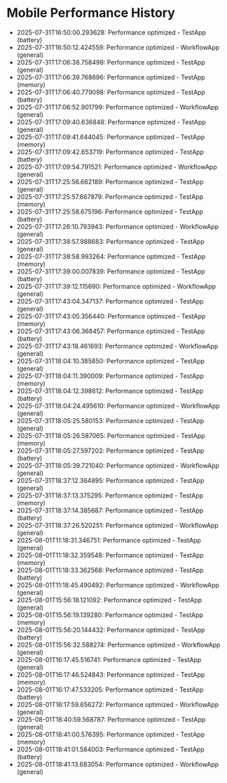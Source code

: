 # Mobile Performance History

- 2025-07-31T16:50:00.293628: Performance optimized - TestApp (battery)
- 2025-07-31T16:50:12.424559: Performance optimized - WorkflowApp (general)
- 2025-07-31T17:06:38.758498: Performance optimized - TestApp (general)
- 2025-07-31T17:06:39.768696: Performance optimized - TestApp (memory)
- 2025-07-31T17:06:40.779098: Performance optimized - TestApp (battery)
- 2025-07-31T17:06:52.901799: Performance optimized - WorkflowApp (general)
- 2025-07-31T17:09:40.636848: Performance optimized - TestApp (general)
- 2025-07-31T17:09:41.644045: Performance optimized - TestApp (memory)
- 2025-07-31T17:09:42.653719: Performance optimized - TestApp (battery)
- 2025-07-31T17:09:54.791521: Performance optimized - WorkflowApp (general)
- 2025-07-31T17:25:56.662189: Performance optimized - TestApp (general)
- 2025-07-31T17:25:57.667879: Performance optimized - TestApp (memory)
- 2025-07-31T17:25:58.675196: Performance optimized - TestApp (battery)
- 2025-07-31T17:26:10.793943: Performance optimized - WorkflowApp (general)
- 2025-07-31T17:38:57.988683: Performance optimized - TestApp (general)
- 2025-07-31T17:38:58.993264: Performance optimized - TestApp (memory)
- 2025-07-31T17:39:00.007839: Performance optimized - TestApp (battery)
- 2025-07-31T17:39:12.115690: Performance optimized - WorkflowApp (general)
- 2025-07-31T17:43:04.347137: Performance optimized - TestApp (general)
- 2025-07-31T17:43:05.356440: Performance optimized - TestApp (memory)
- 2025-07-31T17:43:06.368457: Performance optimized - TestApp (battery)
- 2025-07-31T17:43:18.461693: Performance optimized - WorkflowApp (general)
- 2025-07-31T18:04:10.385850: Performance optimized - TestApp (general)
- 2025-07-31T18:04:11.390009: Performance optimized - TestApp (memory)
- 2025-07-31T18:04:12.398612: Performance optimized - TestApp (battery)
- 2025-07-31T18:04:24.495610: Performance optimized - WorkflowApp (general)
- 2025-07-31T18:05:25.580153: Performance optimized - TestApp (general)
- 2025-07-31T18:05:26.587065: Performance optimized - TestApp (memory)
- 2025-07-31T18:05:27.597202: Performance optimized - TestApp (battery)
- 2025-07-31T18:05:39.721040: Performance optimized - WorkflowApp (general)
- 2025-07-31T18:37:12.364895: Performance optimized - TestApp (general)
- 2025-07-31T18:37:13.375295: Performance optimized - TestApp (memory)
- 2025-07-31T18:37:14.385687: Performance optimized - TestApp (battery)
- 2025-07-31T18:37:26.520251: Performance optimized - WorkflowApp (general)
- 2025-08-01T11:18:31.346751: Performance optimized - TestApp (general)
- 2025-08-01T11:18:32.359548: Performance optimized - TestApp (memory)
- 2025-08-01T11:18:33.362568: Performance optimized - TestApp (battery)
- 2025-08-01T11:18:45.490492: Performance optimized - WorkflowApp (general)
- 2025-08-01T15:56:18.121092: Performance optimized - TestApp (general)
- 2025-08-01T15:56:19.139280: Performance optimized - TestApp (memory)
- 2025-08-01T15:56:20.144432: Performance optimized - TestApp (battery)
- 2025-08-01T15:56:32.588274: Performance optimized - WorkflowApp (general)
- 2025-08-01T16:17:45.516741: Performance optimized - TestApp (general)
- 2025-08-01T16:17:46.524843: Performance optimized - TestApp (memory)
- 2025-08-01T16:17:47.533205: Performance optimized - TestApp (battery)
- 2025-08-01T16:17:59.656272: Performance optimized - WorkflowApp (general)
- 2025-08-01T18:40:59.568787: Performance optimized - TestApp (general)
- 2025-08-01T18:41:00.576395: Performance optimized - TestApp (memory)
- 2025-08-01T18:41:01.584003: Performance optimized - TestApp (battery)
- 2025-08-01T18:41:13.683054: Performance optimized - WorkflowApp (general)
